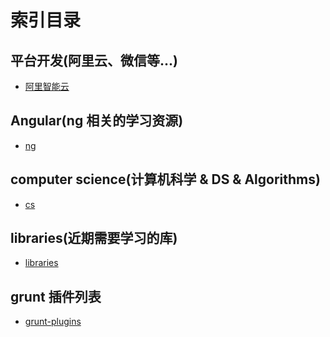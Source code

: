 索引目录
==========

## 平台开发(阿里云、微信等...)
* [阿里智能云](./aliyun.md)

## Angular(ng 相关的学习资源)
* [ng](./ng.md)

## computer science(计算机科学 & DS & Algorithms)
* [cs](./cs.md)

## libraries(近期需要学习的库)
* [libraries](./libraries.md)

## grunt 插件列表
* [grunt-plugins](./grunt-plugins.md)
